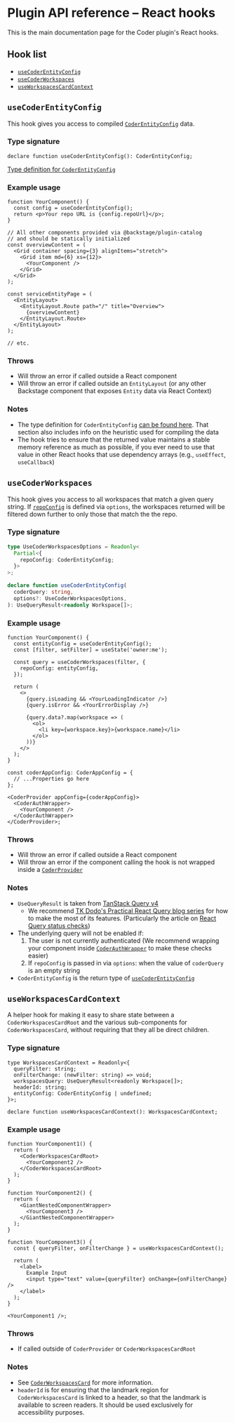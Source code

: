# Plugin API reference – React hooks

This is the main documentation page for the Coder plugin's React hooks.

## Hook list

- [`useCoderEntityConfig`](#useCoderEntityConfig)
- [`useCoderWorkspaces`](#useCoderWorkspaces)
- [`useWorkspacesCardContext`](#useWorkspacesCardContext)

## `useCoderEntityConfig`

This hook gives you access to compiled [`CoderEntityConfig`](./types.md#coderentityconfig) data.

### Type signature

```tsx
declare function useCoderEntityConfig(): CoderEntityConfig;
```

[Type definition for `CoderEntityConfig`](./types.md#coderentityconfig)

### Example usage

```tsx
function YourComponent() {
  const config = useCoderEntityConfig();
  return <p>Your repo URL is {config.repoUrl}</p>;
}

// All other components provided via @backstage/plugin-catalog
// and should be statically initialized
const overviewContent = (
  <Grid container spacing={3} alignItems="stretch">
    <Grid item md={6} xs={12}>
      <YourComponent />
    </Grid>
  </Grid>
);

const serviceEntityPage = (
  <EntityLayout>
    <EntityLayout.Route path="/" title="Overview">
      {overviewContent}
    </EntityLayout.Route>
  </EntityLayout>
);

// etc.
```

### Throws

- Will throw an error if called outside a React component
- Will throw an error if called outside an `EntityLayout` (or any other Backstage component that exposes `Entity` data via React Context)

### Notes

- The type definition for `CoderEntityConfig` [can be found here](./types.md#coderentityconfig). That section also includes info on the heuristic used for compiling the data
- The hook tries to ensure that the returned value maintains a stable memory reference as much as possible, if you ever need to use that value in other React hooks that use dependency arrays (e.g., `useEffect`, `useCallback`)

## `useCoderWorkspaces`

This hook gives you access to all workspaces that match a given query string. If
[`repoConfig`](#usecoderentityconfig) is defined via `options`, the workspaces returned will be filtered down further to only those that match the the repo.

### Type signature

```ts
type UseCoderWorkspacesOptions = Readonly<
  Partial<{
    repoConfig: CoderEntityConfig;
  }>
>;

declare function useCoderEntityConfig(
  coderQuery: string,
  options?: UseCoderWorkspacesOptions,
): UseQueryResult<readonly Workspace[]>;
```

### Example usage

```tsx
function YourComponent() {
  const entityConfig = useCoderEntityConfig();
  const [filter, setFilter] = useState('owner:me');

  const query = useCoderWorkspaces(filter, {
    repoConfig: entityConfig,
  });

  return (
    <>
      {query.isLoading && <YourLoadingIndicator />}
      {query.isError && <YourErrorDisplay />}

      {query.data?.map(workspace => (
        <ol>
          <li key={workspace.key}>{workspace.name}</li>
        </ol>
      ))}
    </>
  );
}

const coderAppConfig: CoderAppConfig = {
  // ...Properties go here
};

<CoderProvider appConfig={coderAppConfig}>
  <CoderAuthWrapper>
    <YourComponent />
  </CoderAuthWrapper>
</CoderProvider>;
```

### Throws

- Will throw an error if called outside a React component
- Will throw an error if the component calling the hook is not wrapped inside a [`CoderProvider`](./components.md#CoderProvider)

### Notes

- `UseQueryResult` is taken from [TanStack Query v4](https://tanstack.com/query/v4/docs/framework/react/reference/useQuery)
  - We recommend [TK Dodo's Practical React Query blog series](https://tkdodo.eu/blog/practical-react-query) for how to make the most of its features. (Particularly the article on [React Query status checks](https://tkdodo.eu/blog/status-checks-in-react-query))
- The underlying query will not be enabled if:
  1.  The user is not currently authenticated (We recommend wrapping your component inside [`CoderAuthWrapper`](./components.md#coderauthwrapper) to make these checks easier)
  2.  If `repoConfig` is passed in via `options`: when the value of `coderQuery` is an empty string
- `CoderEntityConfig` is the return type of [`useCoderEntityConfig`](#usecoderentityconfig)

## `useWorkspacesCardContext`

A helper hook for making it easy to share state between a `CoderWorkspacesCardRoot` and the various sub-components for `CoderWorkspacesCard`, without requiring that they all be direct children.

### Type signature

```tsx
type WorkspacesCardContext = Readonly<{
  queryFilter: string;
  onFilterChange: (newFilter: string) => void;
  workspacesQuery: UseQueryResult<readonly Workspace[]>;
  headerId: string;
  entityConfig: CoderEntityConfig | undefined;
}>;

declare function useWorkspacesCardContext(): WorkspacesCardContext;
```

### Example usage

```tsx
function YourComponent1() {
  return (
    <CoderWorkspacesCardRoot>
      <YourComponent2 />
    </CoderWorkspacesCardRoot>
  );
}

function YourComponent2() {
  return (
    <GiantNestedComponentWrapper>
      <YourComponent3 />
    </GiantNestedComponentWrapper>
  );
}

function YourComponent3() {
  const { queryFilter, onFilterChange } = useWorkspacesCardContext();

  return (
    <label>
      Example Input
      <input type="text" value={queryFilter} onChange={onFilterChange} />
    </label>
  );
}

<YourComponent1 />;
```

### Throws

- If called outside of `CoderProvider` or `CoderWorkspacesCardRoot`

### Notes

- See [`CoderWorkspacesCard`](./components.md#coderworkspacescard) for more information.
- `headerId` is for ensuring that the landmark region for `CoderWorkspacesCard` is linked to a header, so that the landmark is available to screen readers. It should be used exclusively for accessibility purposes.
